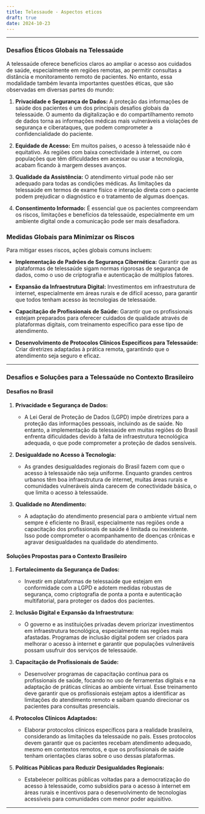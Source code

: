```yaml
---
title: Telessaude - Aspectos eticos
draft: true
date: 2024-10-23
---
```


---

### Desafios Éticos Globais na Telessaúde

A telessaúde oferece benefícios claros ao ampliar o acesso aos cuidados de saúde, especialmente em regiões remotas, ao permitir consultas a distância e monitoramento remoto de pacientes. No entanto, essa modalidade também levanta importantes questões éticas, que são observadas em diversas partes do mundo:

1. **Privacidade e Segurança de Dados:** A proteção das informações de saúde dos pacientes é um dos principais desafios globais da telessaúde. O aumento da digitalização e do compartilhamento remoto de dados torna as informações médicas mais vulneráveis a violações de segurança e ciberataques, que podem comprometer a confidencialidade do paciente.
  
2. **Equidade de Acesso:** Em muitos países, o acesso à telessaúde não é equitativo. As regiões com baixa conectividade à internet, ou com populações que têm dificuldades em acessar ou usar a tecnologia, acabam ficando à margem desses avanços.

3. **Qualidade da Assistência:** O atendimento virtual pode não ser adequado para todas as condições médicas. As limitações da telessaúde em termos de exame físico e interação direta com o paciente podem prejudicar o diagnóstico e o tratamento de algumas doenças.

4. **Consentimento Informado:** É essencial que os pacientes compreendam os riscos, limitações e benefícios da telessaúde, especialmente em um ambiente digital onde a comunicação pode ser mais desafiadora.

### Medidas Globais para Minimizar os Riscos

Para mitigar esses riscos, ações globais comuns incluem:

- **Implementação de Padrões de Segurança Cibernética:** Garantir que as plataformas de telessaúde sigam normas rigorosas de segurança de dados, como o uso de criptografia e autenticação de múltiplos fatores.

- **Expansão da Infraestrutura Digital:** Investimentos em infraestrutura de internet, especialmente em áreas rurais e de difícil acesso, para garantir que todos tenham acesso às tecnologias de telessaúde.

- **Capacitação de Profissionais de Saúde:** Garantir que os profissionais estejam preparados para oferecer cuidados de qualidade através de plataformas digitais, com treinamento específico para esse tipo de atendimento.

- **Desenvolvimento de Protocolos Clínicos Específicos para Telessaúde:** Criar diretrizes adaptadas à prática remota, garantindo que o atendimento seja seguro e eficaz.

---

### Desafios e Soluções para a Telessaúde no Contexto Brasileiro

#### Desafios no Brasil

1. **Privacidade e Segurança de Dados:**
   - A Lei Geral de Proteção de Dados (LGPD) impõe diretrizes para a proteção das informações pessoais, incluindo as de saúde. No entanto, a implementação da telessaúde em muitas regiões do Brasil enfrenta dificuldades devido à falta de infraestrutura tecnológica adequada, o que pode comprometer a proteção de dados sensíveis.

2. **Desigualdade no Acesso à Tecnologia:**
   - As grandes desigualdades regionais do Brasil fazem com que o acesso à telessaúde não seja uniforme. Enquanto grandes centros urbanos têm boa infraestrutura de internet, muitas áreas rurais e comunidades vulneráveis ainda carecem de conectividade básica, o que limita o acesso à telessaúde.

3. **Qualidade no Atendimento:**
   - A adaptação do atendimento presencial para o ambiente virtual nem sempre é eficiente no Brasil, especialmente nas regiões onde a capacitação dos profissionais de saúde é limitada ou inexistente. Isso pode comprometer o acompanhamento de doenças crônicas e agravar desigualdades na qualidade do atendimento.

#### Soluções Propostas para o Contexto Brasileiro

1. **Fortalecimento da Segurança de Dados:**
   - Investir em plataformas de telessaúde que estejam em conformidade com a LGPD e adotem medidas robustas de segurança, como criptografia de ponta a ponta e autenticação multifatorial, para proteger os dados dos pacientes.

2. **Inclusão Digital e Expansão da Infraestrutura:**
   - O governo e as instituições privadas devem priorizar investimentos em infraestrutura tecnológica, especialmente nas regiões mais afastadas. Programas de inclusão digital podem ser criados para melhorar o acesso à internet e garantir que populações vulneráveis possam usufruir dos serviços de telessaúde.

3. **Capacitação de Profissionais de Saúde:**
   - Desenvolver programas de capacitação contínua para os profissionais de saúde, focando no uso de ferramentas digitais e na adaptação de práticas clínicas ao ambiente virtual. Esse treinamento deve garantir que os profissionais estejam aptos a identificar as limitações do atendimento remoto e saibam quando direcionar os pacientes para consultas presenciais.

4. **Protocolos Clínicos Adaptados:**
   - Elaborar protocolos clínicos específicos para a realidade brasileira, considerando as limitações da telessaúde no país. Esses protocolos devem garantir que os pacientes recebam atendimento adequado, mesmo em contextos remotos, e que os profissionais de saúde tenham orientações claras sobre o uso dessas plataformas.

5. **Políticas Públicas para Reduzir Desigualdades Regionais:**
   - Estabelecer políticas públicas voltadas para a democratização do acesso à telessaúde, como subsídios para o acesso à internet em áreas rurais e incentivos para o desenvolvimento de tecnologias acessíveis para comunidades com menor poder aquisitivo.

---

